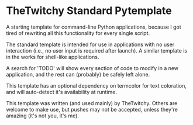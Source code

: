 # TheTwitchy Standard Pytemplate
A starting template for command-line Python applications, because I got tired of rewriting all this functionality for every single script.

The standard template is intended for use in applications with no user interaction (i.e., no user input is required after launch). A similar template is in the works for shell-like applications.

A search for 'TODO' will show every section of code to modify in a new application, and the rest can (probably) be safely left alone.

This template has an optional dependency on termcolor for text coloration, and will auto-detect it's availability at runtime.

This template was written (and used mainly) by TheTwitchy. Others are welcome to make use, but pushes may not be accepted, unless they're amazing (it's not you, it's me). 
